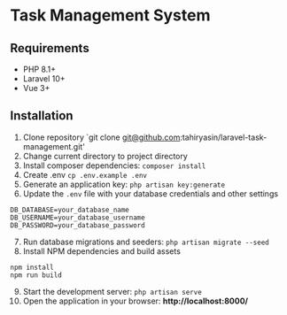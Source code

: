 # Task Management System

## Requirements
- PHP 8.1+
- Laravel 10+
- Vue 3+

## Installation
1. Clone repository `git clone git@github.com:tahiryasin/laravel-task-management.git'
2. Change current directory to project directory
3. Install composer dependencies: `composer install`
4. Create .env `cp .env.example .env`
5. Generate an application key: `php artisan key:generate`
6. Update the `.env` file with your database credentials and other settings

```
DB_DATABASE=your_database_name
DB_USERNAME=your_database_username
DB_PASSWORD=your_database_password
```

7. Run database migrations and seeders: `php artisan migrate --seed`
8. Install NPM dependencies and build assets
```
npm install
npm run build
```
9. Start the development server: `php artisan serve`
10. Open the application in your browser: **http://localhost:8000/**
